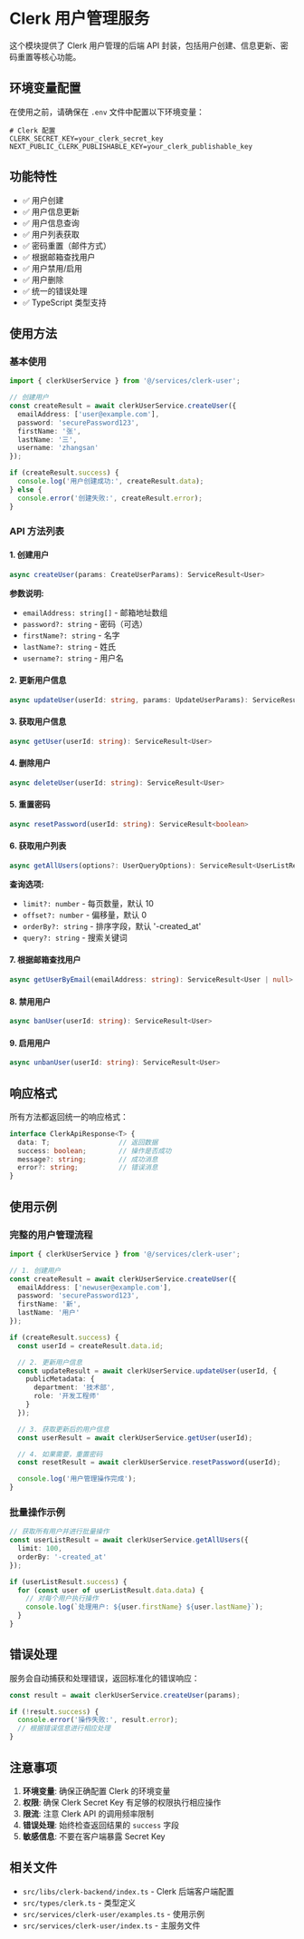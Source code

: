 # Clerk 用户管理服务

这个模块提供了 Clerk 用户管理的后端 API 封装，包括用户创建、信息更新、密码重置等核心功能。

## 环境变量配置

在使用之前，请确保在 `.env` 文件中配置以下环境变量：

```env
# Clerk 配置
CLERK_SECRET_KEY=your_clerk_secret_key
NEXT_PUBLIC_CLERK_PUBLISHABLE_KEY=your_clerk_publishable_key
```

## 功能特性

- ✅ 用户创建
- ✅ 用户信息更新
- ✅ 用户信息查询
- ✅ 用户列表获取
- ✅ 密码重置（邮件方式）
- ✅ 根据邮箱查找用户
- ✅ 用户禁用/启用
- ✅ 用户删除
- ✅ 统一的错误处理
- ✅ TypeScript 类型支持

## 使用方法

### 基本使用

```typescript
import { clerkUserService } from '@/services/clerk-user';

// 创建用户
const createResult = await clerkUserService.createUser({
  emailAddress: ['user@example.com'],
  password: 'securePassword123',
  firstName: '张',
  lastName: '三',
  username: 'zhangsan'
});

if (createResult.success) {
  console.log('用户创建成功:', createResult.data);
} else {
  console.error('创建失败:', createResult.error);
}
```

### API 方法列表

#### 1. 创建用户
```typescript
async createUser(params: CreateUserParams): ServiceResult<User>
```

**参数说明:**
- `emailAddress: string[]` - 邮箱地址数组
- `password?: string` - 密码（可选）
- `firstName?: string` - 名字
- `lastName?: string` - 姓氏
- `username?: string` - 用户名

#### 2. 更新用户信息
```typescript
async updateUser(userId: string, params: UpdateUserParams): ServiceResult<User>
```

#### 3. 获取用户信息
```typescript
async getUser(userId: string): ServiceResult<User>
```

#### 4. 删除用户
```typescript
async deleteUser(userId: string): ServiceResult<User>
```

#### 5. 重置密码
```typescript
async resetPassword(userId: string): ServiceResult<boolean>
```

#### 6. 获取用户列表
```typescript
async getAllUsers(options?: UserQueryOptions): ServiceResult<UserListResponse>
```

**查询选项:**
- `limit?: number` - 每页数量，默认 10
- `offset?: number` - 偏移量，默认 0
- `orderBy?: string` - 排序字段，默认 '-created_at'
- `query?: string` - 搜索关键词

#### 7. 根据邮箱查找用户
```typescript
async getUserByEmail(emailAddress: string): ServiceResult<User | null>
```

#### 8. 禁用用户
```typescript
async banUser(userId: string): ServiceResult<User>
```

#### 9. 启用用户
```typescript
async unbanUser(userId: string): ServiceResult<User>
```

## 响应格式

所有方法都返回统一的响应格式：

```typescript
interface ClerkApiResponse<T> {
  data: T;                 // 返回数据
  success: boolean;        // 操作是否成功
  message?: string;        // 成功消息
  error?: string;          // 错误消息
}
```

## 使用示例

### 完整的用户管理流程

```typescript
import { clerkUserService } from '@/services/clerk-user';

// 1. 创建用户
const createResult = await clerkUserService.createUser({
  emailAddress: ['newuser@example.com'],
  password: 'securePassword123',
  firstName: '新',
  lastName: '用户'
});

if (createResult.success) {
  const userId = createResult.data.id;

  // 2. 更新用户信息
  const updateResult = await clerkUserService.updateUser(userId, {
    publicMetadata: {
      department: '技术部',
      role: '开发工程师'
    }
  });

  // 3. 获取更新后的用户信息
  const userResult = await clerkUserService.getUser(userId);

  // 4. 如果需要，重置密码
  const resetResult = await clerkUserService.resetPassword(userId);

  console.log('用户管理操作完成');
}
```

### 批量操作示例

```typescript
// 获取所有用户并进行批量操作
const userListResult = await clerkUserService.getAllUsers({
  limit: 100,
  orderBy: '-created_at'
});

if (userListResult.success) {
  for (const user of userListResult.data.data) {
    // 对每个用户执行操作
    console.log(`处理用户: ${user.firstName} ${user.lastName}`);
  }
}
```

## 错误处理

服务会自动捕获和处理错误，返回标准化的错误响应：

```typescript
const result = await clerkUserService.createUser(params);

if (!result.success) {
  console.error('操作失败:', result.error);
  // 根据错误信息进行相应处理
}
```

## 注意事项

1. **环境变量**: 确保正确配置 Clerk 的环境变量
2. **权限**: 确保 Clerk Secret Key 有足够的权限执行相应操作
3. **限流**: 注意 Clerk API 的调用频率限制
4. **错误处理**: 始终检查返回结果的 `success` 字段
5. **敏感信息**: 不要在客户端暴露 Secret Key

## 相关文件

- `src/libs/clerk-backend/index.ts` - Clerk 后端客户端配置
- `src/types/clerk.ts` - 类型定义
- `src/services/clerk-user/examples.ts` - 使用示例
- `src/services/clerk-user/index.ts` - 主服务文件

